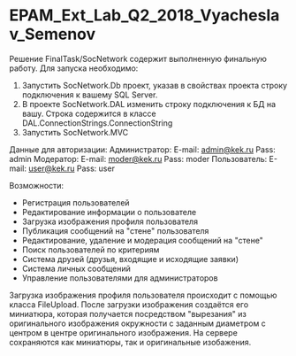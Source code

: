 # EPAM_Ext_Lab_Q2_2018_Vyacheslav_Semenov

Решение FinalTask/SocNetwork содержит выполненную финальную работу.
Для запуска необходимо:
1. Запустить SocNetwork.Db проект, указав в свойствах проекта строку подключения к вашему SQL Server.
2. В проекте SocNetwork.DAL изменить строку подключения к БД на вашу. Строка содержится в классе DAL.ConnectionStrings.ConnectionString
3. Запустить SocNetwork.MVC

Данные для авторизации:
Администратор: E-mail: admin@kek.ru Pass: admin
Модератор: E-mail: moder@kek.ru Pass: moder
Пользователь: E-mail: user@kek.ru Pass: user

Возможности:
- Регистрация пользователей
- Редактирование информации о пользователе
- Загрузка изображения профиля пользователя
- Публикация сообщений на "стене" пользователя
- Редактирование, удаление и модерация сообщений на "стене"
- Поиск пользователей по критериям
- Система друзей (друзья, входящие и исходящие заявки)
- Система личных сообщений
- Управление пользователями для администраторов

Загрузка изображения профиля пользователя происходит с помощью класса FileUpload. После загрузки изображения создаётся его миниатюра, которая получается посредством "вырезания" из оригинального изображения окружности с заданным диаметром с центром в центре оригинального изображения. На сервере сохраняются как миниатюры, так и оригинальные изобажения.


